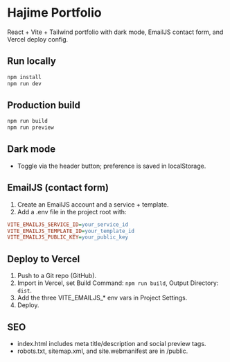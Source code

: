 # Hajime Portfolio

React + Vite + Tailwind portfolio with dark mode, EmailJS contact form, and Vercel deploy config.

## Run locally

```cmd
npm install
npm run dev
```

## Production build

```cmd
npm run build
npm run preview
```

## Dark mode

- Toggle via the header button; preference is saved in localStorage.

## EmailJS (contact form)

1. Create an EmailJS account and a service + template.
2. Add a .env file in the project root with:

```ini
VITE_EMAILJS_SERVICE_ID=your_service_id
VITE_EMAILJS_TEMPLATE_ID=your_template_id
VITE_EMAILJS_PUBLIC_KEY=your_public_key
```

## Deploy to Vercel

1. Push to a Git repo (GitHub).
2. Import in Vercel, set Build Command: `npm run build`, Output Directory: `dist`.
3. Add the three VITE_EMAILJS_* env vars in Project Settings.
4. Deploy.

## SEO

- index.html includes meta title/description and social preview tags.
- robots.txt, sitemap.xml, and site.webmanifest are in /public.
